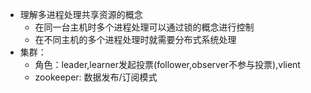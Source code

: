 - 理解多进程处理共享资源的概念
    - 在同一台主机时多个进程处理可以通过锁的概念进行控制
    - 在不同主机的多个进程处理时就需要分布式系统处理
- 集群：
    - 角色：leader,learner发起投票(follower,observer不参与投票),vlient
    - zookeeper: 数据发布/订阅模式
